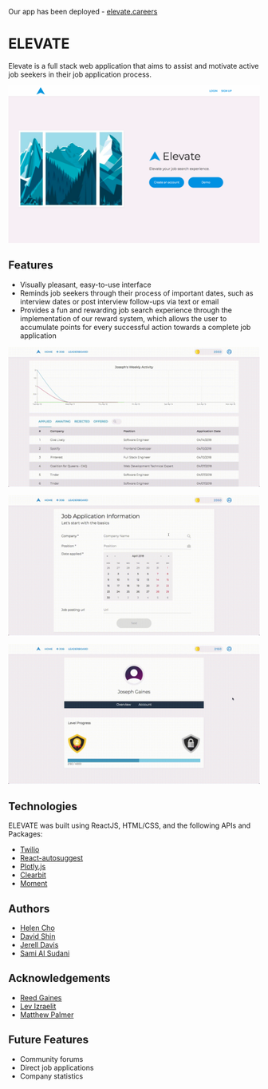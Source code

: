 Our app has been deployed - [elevate.careers](http://www.elevate.careers/)

# ELEVATE

Elevate is a full stack web application that aims to assist and motivate active job seekers in their job application process.

![splash](./public/images/splash.png)



## Features
* Visually pleasant, easy-to-use interface
* Reminds job seekers through their process of important dates, such as interview dates or post interview follow-ups via text or email 
* Provides a fun and rewarding job search experience through the implementation of our reward system, which allows the user to accumulate points for every successful action towards a complete job application 

![home](./public/images/home.gif)

![add job](./public/images/add-job.gif)

![profile](./public/images/profile.gif)



## Technologies
ELEVATE was built using ReactJS, HTML/CSS, and the following APIs and Packages:
* [Twilio](https://www.twilio.com/docs/api)
* [React-autosuggest](http://react-autosuggest.js.org/)
* [Plotly.js](https://plot.ly/javascript/)
* [Clearbit](https://clearbit.com/docs#autocomplete-api)
* [Moment](https://www.npmjs.com/package/moment)


## Authors
* [Helen Cho](https://github.com/helencho)
* [David Shin](https://github.com/davidyshin)
* [Jerell Davis](https://github.com/ramborell23)
* [Sami Al Sudani](https://github.com/alaac4q)


## Acknowledgements 
* [Reed Gaines](https://github.com/crymall)
* [Lev Izraelit](https://github.com/lizraeli)
* [Matthew Palmer](https://github.com/MattSPalmer)


## Future Features 
* Community forums
* Direct job applications
* Company statistics